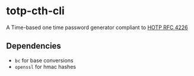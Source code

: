totp-cth-cli
======================

A Time-based one time password generator compliant to [HOTP RFC 4226](https://www.ietf.org/rfc/rfc4226.txt)

Dependencies
----------------------
* `bc` for base conversions
* `openssl` for hmac hashes
